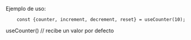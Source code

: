 Ejemplo de uso:

```
    const {counter, increment, decrement, reset} = useCounter(10);
```

useCounter() // recibe un valor por defecto